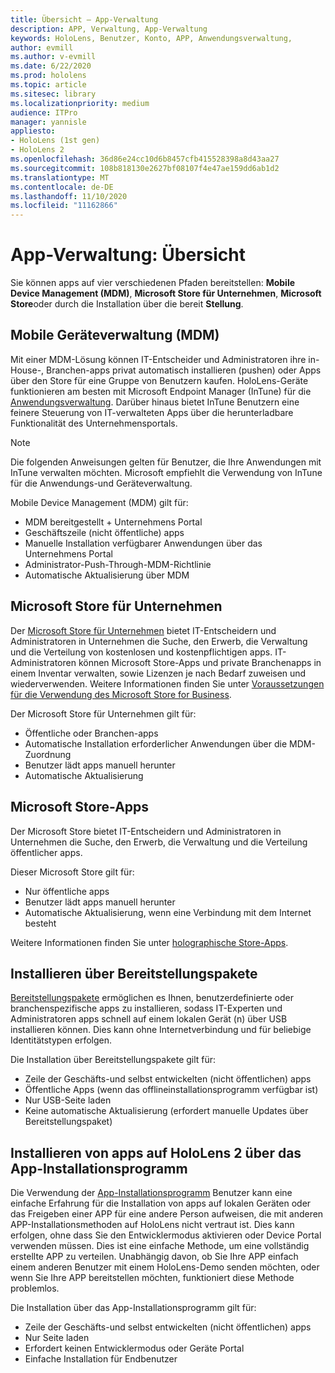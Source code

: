 ```yaml
---
title: Übersicht – App-Verwaltung
description: APP, Verwaltung, App-Verwaltung
keywords: HoloLens, Benutzer, Konto, APP, Anwendungsverwaltung,
author: evmill
ms.author: v-evmill
ms.date: 6/22/2020
ms.prod: hololens
ms.topic: article
ms.sitesec: library
ms.localizationpriority: medium
audience: ITPro
manager: yannisle
appliesto:
- HoloLens (1st gen)
- HoloLens 2
ms.openlocfilehash: 36d86e24cc10d6b8457cfb415528398a8d43aa27
ms.sourcegitcommit: 108b818130e2627bf08107f4e47ae159dd6ab1d2
ms.translationtype: MT
ms.contentlocale: de-DE
ms.lasthandoff: 11/10/2020
ms.locfileid: "11162866"
---
```

# App-Verwaltung: Übersicht

Sie können apps auf vier verschiedenen Pfaden bereitstellen: **Mobile Device Management (MDM)**, **Microsoft Store für Unternehmen**, **Microsoft Store**oder durch die Installation über die bereit **Stellung**. 

## Mobile Geräteverwaltung (MDM)

Mit einer MDM-Lösung können IT-Entscheider und Administratoren ihre in-House-, Branchen-apps privat automatisch installieren (pushen) oder Apps über den Store für eine Gruppe von Benutzern kaufen. HoloLens-Geräte funktionieren am besten mit Microsoft Endpoint Manager (InTune) für die [Anwendungsverwaltung](app-deploy-intune.md). Darüber hinaus bietet InTune Benutzern eine feinere Steuerung von IT-verwalteten Apps über die herunterladbare Funktionalität des Unternehmensportals.

> [!NOTE] 
> Die folgenden Anweisungen gelten für Benutzer, die Ihre Anwendungen mit InTune verwalten möchten. Microsoft empfiehlt die Verwendung von InTune für die Anwendungs-und Geräteverwaltung.
    
Mobile Device Management (MDM) gilt für: 
* MDM bereitgestellt + Unternehmens Portal 
* Geschäftszeile (nicht öffentliche) apps
* Manuelle Installation verfügbarer Anwendungen über das Unternehmens Portal
* Administrator-Push-Through-MDM-Richtlinie
* Automatische Aktualisierung über MDM

## Microsoft Store für Unternehmen

Der [Microsoft Store für Unternehmen](app-deploy-store-business.md) bietet IT-Entscheidern und Administratoren in Unternehmen die Suche, den Erwerb, die Verwaltung und die Verteilung von kostenlosen und kostenpflichtigen apps. IT-Administratoren können Microsoft Store-Apps und private Branchenapps in einem Inventar verwalten, sowie Lizenzen je nach Bedarf zuweisen und wiederverwenden. Weitere Informationen finden Sie unter [Voraussetzungen für die Verwendung des Microsoft Store for Business](https://docs.microsoft.com/microsoft-store/prerequisites-microsoft-store-for-business).
    
Der Microsoft Store für Unternehmen gilt für: 
* Öffentliche oder Branchen-apps
* Automatische Installation erforderlicher Anwendungen über die MDM-Zuordnung
* Benutzer lädt apps manuell herunter
* Automatische Aktualisierung

## Microsoft Store-Apps

Der Microsoft Store bietet IT-Entscheidern und Administratoren in Unternehmen die Suche, den Erwerb, die Verwaltung und die Verteilung öffentlicher apps.
    
Dieser Microsoft Store gilt für: 
* Nur öffentliche apps
* Benutzer lädt apps manuell herunter
* Automatische Aktualisierung, wenn eine Verbindung mit dem Internet besteht

Weitere Informationen finden Sie unter [holographische Store-Apps](https://docs.microsoft.com/hololens/holographic-store-apps).

## Installieren über Bereitstellungspakete

[Bereitstellungspakete](app-deploy-provisioning-package.md) ermöglichen es Ihnen, benutzerdefinierte oder branchenspezifische apps zu installieren, sodass IT-Experten und Administratoren apps schnell auf einem lokalen Gerät (n) über USB installieren können. Dies kann ohne Internetverbindung und für beliebige Identitätstypen erfolgen.
    
Die Installation über Bereitstellungspakete gilt für: 
* Zeile der Geschäfts-und selbst entwickelten (nicht öffentlichen) apps
* Öffentliche Apps (wenn das offlineinstallationsprogramm verfügbar ist)
* Nur USB-Seite laden
* Keine automatische Aktualisierung (erfordert manuelle Updates über Bereitstellungspaket)

## Installieren von apps auf HoloLens 2 über das App-Installationsprogramm
Die Verwendung der [App-Installationsprogramm](app-deploy-app-installer.md) Benutzer kann eine einfache Erfahrung für die Installation von apps auf lokalen Geräten oder das Freigeben einer APP für eine andere Person aufweisen, die mit anderen APP-Installationsmethoden auf HoloLens nicht vertraut ist. Dies kann erfolgen, ohne dass Sie den Entwicklermodus aktivieren oder Device Portal verwenden müssen. Dies ist eine einfache Methode, um eine vollständig erstellte APP zu verteilen. Unabhängig davon, ob Sie Ihre APP einfach einem anderen Benutzer mit einem HoloLens-Demo senden möchten, oder wenn Sie Ihre APP bereitstellen möchten, funktioniert diese Methode problemlos.

Die Installation über das App-Installationsprogramm gilt für: 
* Zeile der Geschäfts-und selbst entwickelten (nicht öffentlichen) apps
* Nur Seite laden
* Erfordert keinen Entwicklermodus oder Geräte Portal
* Einfache Installation für Endbenutzer


